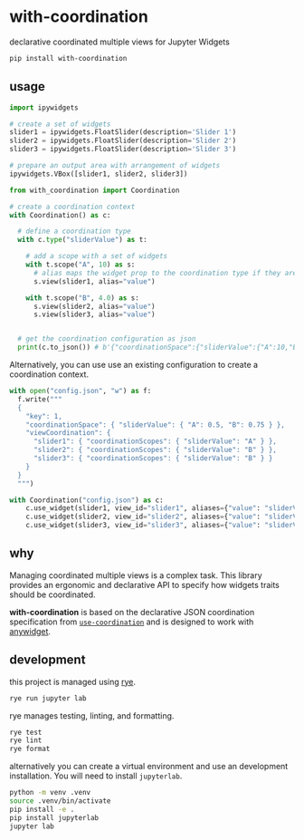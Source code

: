 # with-coordination

declarative coordinated multiple views for Jupyter Widgets

```sh
pip install with-coordination
```

## usage

```python
import ipywidgets

# create a set of widgets
slider1 = ipywidgets.FloatSlider(description='Slider 1')
slider2 = ipywidgets.FloatSlider(description='Slider 2')
slider3 = ipywidgets.FloatSlider(description='Slider 3')

# prepare an output area with arrangement of widgets
ipywidgets.VBox([slider1, slider2, slider3])
```

```python
from with_coordination import Coordination

# create a coordination context
with Coordination() as c:

  # define a coordination type
  with c.type("sliderValue") as t:

    # add a scope with a set of widgets
    with t.scope("A", 10) as s:
      # alias maps the widget prop to the coordination type if they are different
      s.view(slider1, alias="value")

    with t.scope("B", 4.0) as s:
      s.view(slider2, alias="value")
      s.view(slider3, alias="value")


  # get the coordination configuration as json
  print(c.to_json()) # b'{"coordinationSpace":{"sliderValue":{"A":10,"B":4.0}},"viewCoordination":{"view_0": ...'
```

Alternatively, you can use use an existing configuration to create a coordination context.

```python
with open("config.json", "w") as f:
  f.write("""
  {
    "key": 1,
    "coordinationSpace": { "sliderValue": { "A": 0.5, "B": 0.75 } },
    "viewCoordination": {
      "slider1": { "coordinationScopes": { "sliderValue": "A" } },
      "slider2": { "coordinationScopes": { "sliderValue": "B" } },
      "slider3": { "coordinationScopes": { "sliderValue": "B" } }
    }
  }
  """)

with Coordination("config.json") as c:
    c.use_widget(slider1, view_id="slider1", aliases={"value": "sliderValue"})
    c.use_widget(slider2, view_id="slider2", aliases={"value": "sliderValue"})
    c.use_widget(slider3, view_id="slider3", aliases={"value": "sliderValue"})
```

## why

Managing coordinated multiple views is a complex task. This library provides an
ergonomic and declarative API to specify how widgets traits should be
coordinated.

**with-coordination** is based on the declarative JSON coordination
specification from
[`use-coordination`](https://github.com/keller-mark/use-coordination) and is
designed to work with [anywidget](https://anywidget.dev).

## development

this project is managed using [rye](https://rye-up.com/).

```py
rye run jupyter lab
```

rye manages testing, linting, and formatting.

```sh
rye test
rye lint
rye format
```

alternatively you can create a virtual environment and use an development installation. You will need to install `jupyterlab`.

```sh
python -m venv .venv
source .venv/bin/activate
pip install -e .
pip install jupyterlab
jupyter lab
```
